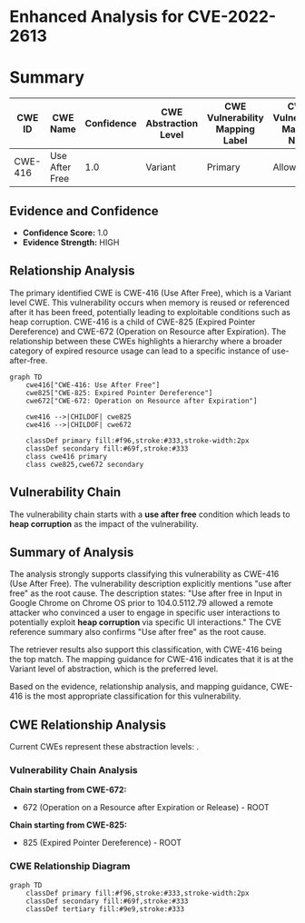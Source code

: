 # Enhanced Analysis for CVE-2022-2613

# Summary
| CWE ID | CWE Name | Confidence | CWE Abstraction Level | CWE Vulnerability Mapping Label | CWE-Vulnerability Mapping Notes |
|---|---|---|---|---|---|
| CWE-416 | Use After Free | 1.0 | Variant | Primary | Allowed |

## Evidence and Confidence

*   **Confidence Score:** 1.0
*   **Evidence Strength:** HIGH

## Relationship Analysis
The primary identified CWE is CWE-416 (Use After Free), which is a Variant level CWE. This vulnerability occurs when memory is reused or referenced after it has been freed, potentially leading to exploitable conditions such as heap corruption. CWE-416 is a child of CWE-825 (Expired Pointer Dereference) and CWE-672 (Operation on Resource after Expiration). The relationship between these CWEs highlights a hierarchy where a broader category of expired resource usage can lead to a specific instance of use-after-free.

```mermaid
graph TD
    cwe416["CWE-416: Use After Free"]
    cwe825["CWE-825: Expired Pointer Dereference"]
    cwe672["CWE-672: Operation on Resource after Expiration"]
    
    cwe416 -->|CHILDOF| cwe825
    cwe416 -->|CHILDOF| cwe672

    classDef primary fill:#f96,stroke:#333,stroke-width:2px
    classDef secondary fill:#69f,stroke:#333
    class cwe416 primary
    class cwe825,cwe672 secondary
```

## Vulnerability Chain
The vulnerability chain starts with a **use after free** condition which leads to **heap corruption** as the impact of the vulnerability.

## Summary of Analysis
The analysis strongly supports classifying this vulnerability as CWE-416 (Use After Free). The vulnerability description explicitly mentions "use after free" as the root cause. The description states: "Use after free in Input in Google Chrome on Chrome OS prior to 104.0.5112.79 allowed a remote attacker who convinced a user to engage in specific user interactions to potentially exploit **heap corruption** via specific UI interactions." The CVE reference summary also confirms "Use after free" as the root cause.

The retriever results also support this classification, with CWE-416 being the top match. The mapping guidance for CWE-416 indicates that it is at the Variant level of abstraction, which is the preferred level.

Based on the evidence, relationship analysis, and mapping guidance, CWE-416 is the most appropriate classification for this vulnerability.


## CWE Relationship Analysis

Current CWEs represent these abstraction levels: .


### Vulnerability Chain Analysis

**Chain starting from CWE-672:**
- 672 (Operation on a Resource after Expiration or Release) - ROOT


**Chain starting from CWE-825:**
- 825 (Expired Pointer Dereference) - ROOT



### CWE Relationship Diagram

```mermaid
graph TD
    classDef primary fill:#f96,stroke:#333,stroke-width:2px
    classDef secondary fill:#69f,stroke:#333
    classDef tertiary fill:#9e9,stroke:#333
```